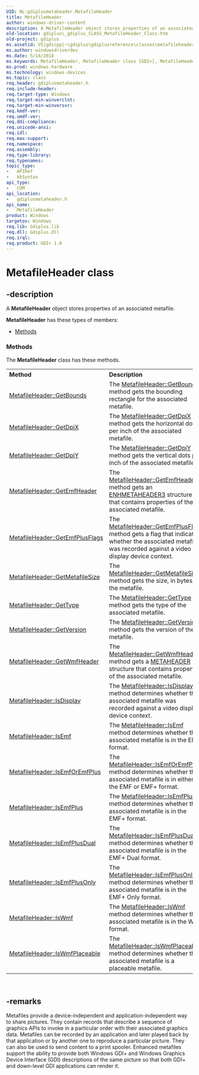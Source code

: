 ```yaml
---
UID: NL:gdiplusmetaheader.MetafileHeader
title: MetafileHeader
author: windows-driver-content
description: A MetafileHeader object stores properties of an associated metafile.
old-location: gdiplus\_gdiplus_CLASS_MetafileHeader_Class.htm
old-project: gdiplus
ms.assetid: VS|gdicpp|~\gdiplus\gdiplusreference\classes\metafileheader.htm
ms.author: windowsdriverdev
ms.date: 5/14/2018
ms.keywords: MetafileHeader, MetafileHeader class [GDI+], MetafileHeader class [GDI+],described, _gdiplus_CLASS_MetafileHeader_Class, gdiplus._gdiplus_CLASS_MetafileHeader_Class, gdiplusmetaheader/MetafileHeader
ms.prod: windows-hardware
ms.technology: windows-devices
ms.topic: class
req.header: gdiplusmetaheader.h
req.include-header: 
req.target-type: Windows
req.target-min-winverclnt: 
req.target-min-winversvr: 
req.kmdf-ver: 
req.umdf-ver: 
req.ddi-compliance: 
req.unicode-ansi: 
req.idl: 
req.max-support: 
req.namespace: 
req.assembly: 
req.type-library: 
req.typenames: 
topic_type:
-	APIRef
-	kbSyntax
api_type:
-	COM
api_location:
-	gdiplusmetaheader.h
api_name:
-	MetafileHeader
product: Windows
targetos: Windows
req.lib: Gdiplus.lib
req.dll: Gdiplus.dll
req.irql: 
req.product: GDI+ 1.0
---
```


# MetafileHeader class


## -description


A <b>MetafileHeader</b> object stores properties of an associated metafile.

<b xmlns:loc="http://microsoft.com/wdcml/l10n">MetafileHeader</b> has these types of members:
<ul>
<li><a href="https://docs.microsoft.com/">Methods</a></li>
</ul><h3><a id="methods"></a>Methods</h3>The <b>MetafileHeader</b> class has these methods.
<table class="members" id="memberListMethods">
<tr>
<th align="left" width="37%">Method</th>
<th align="left" width="63%">Description</th>
</tr>
<tr data="declared;">
<td align="left" width="37%">
<a href="https://msdn.microsoft.com/0f8385cb-c9a1-4667-ab0d-22d0b5dda1fd">MetafileHeader::GetBounds</a>
</td>
<td align="left" width="63%">
The <a href="https://msdn.microsoft.com/0f8385cb-c9a1-4667-ab0d-22d0b5dda1fd">MetafileHeader::GetBounds</a> method gets the bounding rectangle for the associated metafile.

</td>
</tr>
<tr data="declared;">
<td align="left" width="37%">
<a href="https://msdn.microsoft.com/d2e3620e-53c7-40ee-bcd9-061ad0ad1503">MetafileHeader::GetDpiX</a>
</td>
<td align="left" width="63%">
The <a href="https://msdn.microsoft.com/d2e3620e-53c7-40ee-bcd9-061ad0ad1503">MetafileHeader::GetDpiX</a> method gets the horizontal dots per inch of the associated metafile.

</td>
</tr>
<tr data="declared;">
<td align="left" width="37%">
<a href="https://msdn.microsoft.com/c6c43b4b-d5f9-4d1d-afba-fc59b238a73e">MetafileHeader::GetDpiY</a>
</td>
<td align="left" width="63%">
The <a href="https://msdn.microsoft.com/c6c43b4b-d5f9-4d1d-afba-fc59b238a73e">MetafileHeader::GetDpiY</a> method gets the vertical dots per inch of the associated metafile.

</td>
</tr>
<tr data="declared;">
<td align="left" width="37%">
<a href="https://msdn.microsoft.com/13f70025-46a3-41e8-8cc9-aa01f1b978a3">MetafileHeader::GetEmfHeader</a>
</td>
<td align="left" width="63%">
The <a href="https://msdn.microsoft.com/13f70025-46a3-41e8-8cc9-aa01f1b978a3">MetafileHeader::GetEmfHeader</a> method gets an <a href="https://msdn.microsoft.com/48cacd83-8123-476c-af78-11ad41285c3e">ENHMETAHEADER3</a> structure that contains properties of the associated metafile.

</td>
</tr>
<tr data="declared;">
<td align="left" width="37%">
<a href="https://msdn.microsoft.com/d04d621c-a84b-4d74-a308-da391425f658">MetafileHeader::GetEmfPlusFlags</a>
</td>
<td align="left" width="63%">
The <a href="https://msdn.microsoft.com/d04d621c-a84b-4d74-a308-da391425f658">MetafileHeader::GetEmfPlusFlags</a> method gets a flag that indicates whether the associated metafile was recorded against a video display device context.

</td>
</tr>
<tr data="declared;">
<td align="left" width="37%">
<a href="https://msdn.microsoft.com/ff1a84fe-511b-4744-8076-c74532df29ab">MetafileHeader::GetMetafileSize</a>
</td>
<td align="left" width="63%">
The <a href="https://msdn.microsoft.com/ff1a84fe-511b-4744-8076-c74532df29ab">MetafileHeader::GetMetafileSize</a> method gets the size, in bytes, of the metafile.

</td>
</tr>
<tr data="declared;">
<td align="left" width="37%">
<a href="https://msdn.microsoft.com/42acdd2c-b87d-455a-83c0-0630bd552c45">MetafileHeader::GetType</a>
</td>
<td align="left" width="63%">
The <a href="https://msdn.microsoft.com/42acdd2c-b87d-455a-83c0-0630bd552c45">MetafileHeader::GetType</a> method gets the type of the associated metafile.

</td>
</tr>
<tr data="declared;">
<td align="left" width="37%">
<a href="https://msdn.microsoft.com/8a0dac87-d667-4c9a-ae15-8183baf14e91">MetafileHeader::GetVersion</a>
</td>
<td align="left" width="63%">
The <a href="https://msdn.microsoft.com/8a0dac87-d667-4c9a-ae15-8183baf14e91">MetafileHeader::GetVersion</a> method gets the version of the metafile.

</td>
</tr>
<tr data="declared;">
<td align="left" width="37%">
<a href="https://msdn.microsoft.com/026f0e5c-165f-4115-8320-83b6e1b47377">MetafileHeader::GetWmfHeader</a>
</td>
<td align="left" width="63%">
The <a href="https://msdn.microsoft.com/026f0e5c-165f-4115-8320-83b6e1b47377">MetafileHeader::GetWmfHeader</a> method gets a <a href="https://msdn.microsoft.com/3ad5be24-9558-442e-8c77-dd6a7d33c208">METAHEADER</a> structure that contains properties of the associated metafile.

</td>
</tr>
<tr data="declared;">
<td align="left" width="37%">
<a href="https://msdn.microsoft.com/c2acf40d-1c8f-418a-8598-4254f3929096">MetafileHeader::IsDisplay</a>
</td>
<td align="left" width="63%">
The <a href="https://msdn.microsoft.com/c2acf40d-1c8f-418a-8598-4254f3929096">MetafileHeader::IsDisplay</a> method determines whether the associated metafile was recorded against a video display device context.

</td>
</tr>
<tr data="declared;">
<td align="left" width="37%">
<a href="https://msdn.microsoft.com/b2c1470d-1efb-48ef-8046-d710331423e2">MetafileHeader::IsEmf</a>
</td>
<td align="left" width="63%">
The <a href="https://msdn.microsoft.com/b2c1470d-1efb-48ef-8046-d710331423e2">MetafileHeader::IsEmf</a> method determines whether the associated metafile is in the EMF format.

</td>
</tr>
<tr data="declared;">
<td align="left" width="37%">
<a href="https://msdn.microsoft.com/901c2f13-44a1-4432-8e35-b3708615d492">MetafileHeader::IsEmfOrEmfPlus</a>
</td>
<td align="left" width="63%">
The <a href="https://msdn.microsoft.com/901c2f13-44a1-4432-8e35-b3708615d492">MetafileHeader::IsEmfOrEmfPlus</a> method determines whether the associated metafile is in either the EMF or EMF+ format.

</td>
</tr>
<tr data="declared;">
<td align="left" width="37%">
<a href="https://msdn.microsoft.com/1403ea16-d470-49ef-982a-34f747323006">MetafileHeader::IsEmfPlus</a>
</td>
<td align="left" width="63%">
The <a href="https://msdn.microsoft.com/1403ea16-d470-49ef-982a-34f747323006">MetafileHeader::IsEmfPlus</a> method determines whether the associated metafile is in the EMF+ format.

</td>
</tr>
<tr data="declared;">
<td align="left" width="37%">
<a href="https://msdn.microsoft.com/37e87bcd-fcb7-4f90-9d8e-e74cb61d17b1">MetafileHeader::IsEmfPlusDual</a>
</td>
<td align="left" width="63%">
The <a href="https://msdn.microsoft.com/37e87bcd-fcb7-4f90-9d8e-e74cb61d17b1">MetafileHeader::IsEmfPlusDual</a> method determines whether the associated metafile is in the EMF+ Dual format.

</td>
</tr>
<tr data="declared;">
<td align="left" width="37%">
<a href="https://msdn.microsoft.com/4dd24c66-2a72-41bb-9a7e-46f493763be1">MetafileHeader::IsEmfPlusOnly</a>
</td>
<td align="left" width="63%">
The <a href="https://msdn.microsoft.com/4dd24c66-2a72-41bb-9a7e-46f493763be1">MetafileHeader::IsEmfPlusOnly</a> method determines whether the associated metafile is in the EMF+ Only format.

</td>
</tr>
<tr data="declared;">
<td align="left" width="37%">
<a href="https://msdn.microsoft.com/a8cd3ae8-25ee-4d40-aeb9-43b7a2de4d62">MetafileHeader::IsWmf</a>
</td>
<td align="left" width="63%">
The <a href="https://msdn.microsoft.com/a8cd3ae8-25ee-4d40-aeb9-43b7a2de4d62">MetafileHeader::IsWmf</a> method determines whether the associated metafile is in the WMF format.

</td>
</tr>
<tr data="declared;">
<td align="left" width="37%">
<a href="https://msdn.microsoft.com/8e8fed26-8877-4bfe-a52e-4b365c7f2c2b">MetafileHeader::IsWmfPlaceable</a>
</td>
<td align="left" width="63%">
The <a href="https://msdn.microsoft.com/8e8fed26-8877-4bfe-a52e-4b365c7f2c2b">MetafileHeader::IsWmfPlaceable</a> method determines whether the associated metafile is a placeable metafile.

</td>
</tr>
</table> 


## -remarks



Metafiles provide a device-independent and application-independent way to share pictures. They contain records that describe a sequence of graphics APIs to invoke in a particular order with their associated graphics data. Metafiles can be recorded by an application and later played back by that application or by another one to reproduce a particular picture. They can also be used to send content to a print spooler. Enhanced metafiles support the ability to provide both Windows GDI+ and Windows Graphics Device Interface (GDI) descriptions of the same picture so that both GDI+ and down-level GDI applications can render it.



